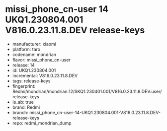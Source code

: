# missi_phone_cn-user 14 UKQ1.230804.001 V816.0.23.11.8.DEV release-keys
- manufacturer: xiaomi
- platform: taro
- codename: mondrian
- flavor: missi_phone_cn-user
- release: 14
- id: UKQ1.230804.001
- incremental: V816.0.23.11.8.DEV
- tags: release-keys
- fingerprint: Redmi/mondrian/mondrian:12/SKQ1.230401.001/V816.0.23.11.8.DEV:user/release-keys
- is_ab: true
- brand: Redmi
- branch: missi_phone_cn-user-14-UKQ1.230804.001-V816.0.23.11.8.DEV-release-keys
- repo: redmi_mondrian_dump

